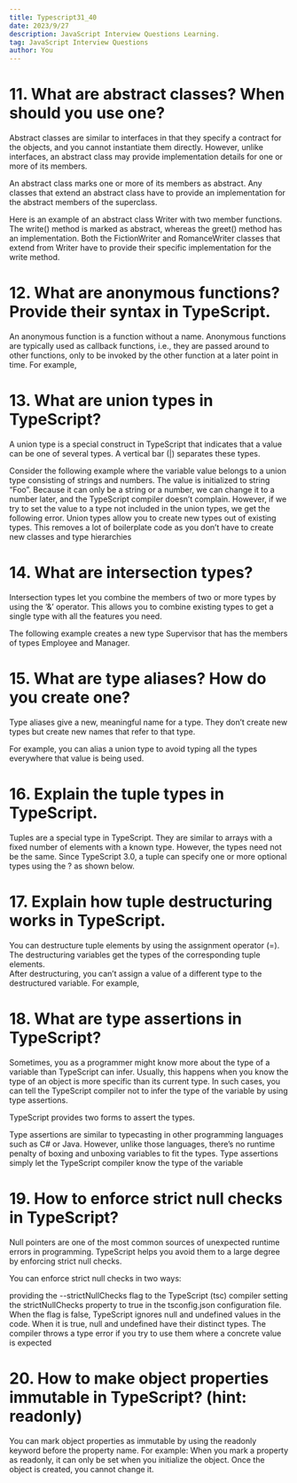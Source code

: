 ```yaml
---
title: Typescript31_40
date: 2023/9/27
description: JavaScript Interview Questions Learning.
tag: JavaScript Interview Questions
author: You
---
```


# 11. What are abstract classes? When should you use one?
Abstract classes are similar to interfaces in that they specify a contract for the objects, and you cannot instantiate them directly. However, unlike interfaces, an abstract class may provide implementation details for one or more of its members.

An abstract class marks one or more of its members as abstract. Any classes that extend an abstract class have to provide an implementation for the abstract members of the superclass.

Here is an example of an abstract class Writer with two member functions. The write() method is marked as abstract, whereas the greet() method has an implementation. Both the FictionWriter and RomanceWriter classes that extend from Writer have to provide their specific implementation for the write method.



# 12. What are anonymous functions? Provide their syntax in TypeScript.
An anonymous function is a function without a name. Anonymous functions are typically used as callback functions, i.e., they are passed around to other functions, only to be invoked by the other function at a later point in time. For example,



# 13. What are union types in TypeScript?
A union type is a special construct in TypeScript that indicates that a value can be one of several types. A vertical bar (|) separates these types.

Consider the following example where the variable value belongs to a union type consisting of strings and numbers. The value is initialized to string “Foo”. Because it can only be a string or a number, we can change it to a number later, and the TypeScript compiler doesn’t complain. 
However, if we try to set the value to a type not included in the union types, we get the following error. 
Union types allow you to create new types out of existing types. This removes a lot of boilerplate code as you don’t have to create new classes and type hierarchies

# 14. What are intersection types?
Intersection types let you combine the members of two or more types by using the ‘&’ operator. This allows you to combine existing types to get a single type with all the features you need.

The following example creates a new type Supervisor that has the members of types Employee and Manager.



# 15. What are type aliases? How do you create one?
Type aliases give a new, meaningful name for a type. They don’t create new types but create new names that refer to that type.

For example, you can alias a union type to avoid typing all the types everywhere that value is being used.



# 16. Explain the tuple types in TypeScript.
Tuples are a special type in TypeScript. They are similar to arrays with a fixed number of elements with a known type. However, the types need not be the same.
Since TypeScript 3.0, a tuple can specify one or more optional types using the ? as shown below.


# 17. Explain how tuple destructuring works in TypeScript.
You can destructure tuple elements by using the assignment operator (=). The destructuring variables get the types of the corresponding tuple elements.  
After destructuring, you can’t assign a value of a different type to the destructured variable. For example,


# 18. What are type assertions in TypeScript?
Sometimes, you as a programmer might know more about the type of a variable than TypeScript can infer. Usually, this happens when you know the type of an object is more specific than its current type. In such cases, you can tell the TypeScript compiler not to infer the type of the variable by using type assertions.

TypeScript provides two forms to assert the types.

Type assertions are similar to typecasting in other programming languages such as C# or Java. However, unlike those languages, there’s no runtime penalty of boxing and unboxing variables to fit the types. Type assertions simply let the TypeScript compiler know the type of the variable

# 19. How to enforce strict null checks in TypeScript?
Null pointers are one of the most common sources of unexpected runtime errors in programming. TypeScript helps you avoid them to a large degree by enforcing strict null checks.

You can enforce strict null checks in two ways:

providing the --strictNullChecks flag to the TypeScript (tsc) compiler
setting the strictNullChecks property to true in the tsconfig.json configuration file.
When the flag is false, TypeScript ignores null and undefined values in the code. When it is true, null and undefined have their distinct types. The compiler throws a type error if you try to use them where a concrete value is expected


# 20. How to make object properties immutable in TypeScript? (hint: readonly)
You can mark object properties as immutable by using the readonly keyword before the property name. For example:
When you mark a property as readonly, it can only be set when you initialize the object. Once the object is created, you cannot change it. 


